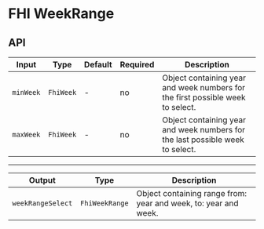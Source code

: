 # FHI WeekRange

## API

| Input              | Type           | Default    | Required | Description |
| ------------------ | ---------      | ---------- | -------- | ----------- |
| `minWeek`          | `FhiWeek`      | -          | no       | Object containing year and week numbers for the first possible week to select. |
| `maxWeek`          | `FhiWeek`      | -          | no       | Object containing year and week numbers for the last possible week to select. |

---

| Output            | Type           | Description |
| -----------       | -------------- | ----------- |
| `weekRangeSelect` | `FhiWeekRange` | Object containing range from: year and week, to: year and week. |
